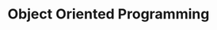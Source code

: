 ---
title: "Object Oriented Programming"
parent: "Part 4 - Object Oriented Programming"
permalink: /part4/1/
nav_order: 1
published: false
---
